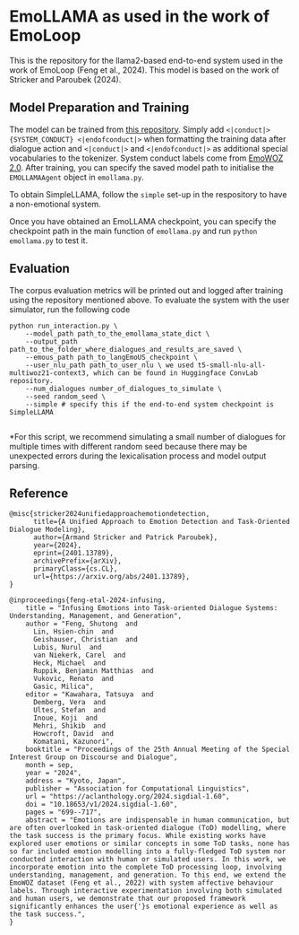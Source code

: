 # EmoLLAMA as used in the work of EmoLoop

This is the repository for the llama2-based end-to-end system used in the work of EmoLoop (Feng et al., 2024). This model is based on the work of Stricker and Paroubek (2024).

## Model Preparation and Training

The model can be trained from [this repository](https://github.com/armandstrickernlp/Emo-TOD). Simply add `<|conduct|> {SYSTEM_CONDUCT} <|endofconduct|>` when formatting the training data after dialogue action and `<|conduct|>` and `<|endofconduct|>` as additional special vocabularies to the tokenizer. System conduct labels come from [EmoWOZ 2.0](). After training, you can specify the saved model path to initialise the `EMOLLAMAAgent` object in `emollama.py`.

To obtain SimpleLLAMA, follow the `simple` set-up in the respository to have a non-emotional system.

Once you have obtained an EmoLLAMA checkpoint, you can specify the checkpoint path in the main function of `emollama.py` and run `python emollama.py` to test it.

## Evaluation

The corpus evaluation metrics will be printed out and logged after training using the repository mentioned above. To evaluate the system with the user simulator, run the following code
```
python run_interaction.py \
    --model_path path_to_the_emollama_state_dict \
    --output_path path_to_the_folder_where_dialogues_and_results_are_saved \
    --emous_path path_to_langEmoUS_checkpoint \
    --user_nlu_path path_to_user_nlu \ we used t5-small-nlu-all-multiwoz21-context3, which can be found in Huggingface ConvLab repository.
    --num_dialogues number_of_dialogues_to_simulate \
    --seed random_seed \
    --simple # specify this if the end-to-end system checkpoint is SimpleLLAMA
    
```
*For this script, we recommend simulating a small number of dialogues for multiple times with different random seed because there may be unexpected errors during the lexicalisation process and model output parsing.

## Reference

```
@misc{stricker2024unifiedapproachemotiondetection,
      title={A Unified Approach to Emotion Detection and Task-Oriented Dialogue Modeling}, 
      author={Armand Stricker and Patrick Paroubek},
      year={2024},
      eprint={2401.13789},
      archivePrefix={arXiv},
      primaryClass={cs.CL},
      url={https://arxiv.org/abs/2401.13789}, 
}

@inproceedings{feng-etal-2024-infusing,
    title = "Infusing Emotions into Task-oriented Dialogue Systems: Understanding, Management, and Generation",
    author = "Feng, Shutong  and
      Lin, Hsien-chin  and
      Geishauser, Christian  and
      Lubis, Nurul  and
      van Niekerk, Carel  and
      Heck, Michael  and
      Ruppik, Benjamin Matthias  and
      Vukovic, Renato  and
      Gasic, Milica",
    editor = "Kawahara, Tatsuya  and
      Demberg, Vera  and
      Ultes, Stefan  and
      Inoue, Koji  and
      Mehri, Shikib  and
      Howcroft, David  and
      Komatani, Kazunori",
    booktitle = "Proceedings of the 25th Annual Meeting of the Special Interest Group on Discourse and Dialogue",
    month = sep,
    year = "2024",
    address = "Kyoto, Japan",
    publisher = "Association for Computational Linguistics",
    url = "https://aclanthology.org/2024.sigdial-1.60",
    doi = "10.18653/v1/2024.sigdial-1.60",
    pages = "699--717",
    abstract = "Emotions are indispensable in human communication, but are often overlooked in task-oriented dialogue (ToD) modelling, where the task success is the primary focus. While existing works have explored user emotions or similar concepts in some ToD tasks, none has so far included emotion modelling into a fully-fledged ToD system nor conducted interaction with human or simulated users. In this work, we incorporate emotion into the complete ToD processing loop, involving understanding, management, and generation. To this end, we extend the EmoWOZ dataset (Feng et al., 2022) with system affective behaviour labels. Through interactive experimentation involving both simulated and human users, we demonstrate that our proposed framework significantly enhances the user{'}s emotional experience as well as the task success.",
}

```